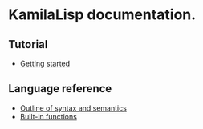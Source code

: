 
# KamilaLisp documentation.

## Tutorial

* [Getting started](GettingStarted.md)

## Language reference

* [Outline of syntax and semantics](Syntax.md)
* [Built-in functions](Functions.md)
